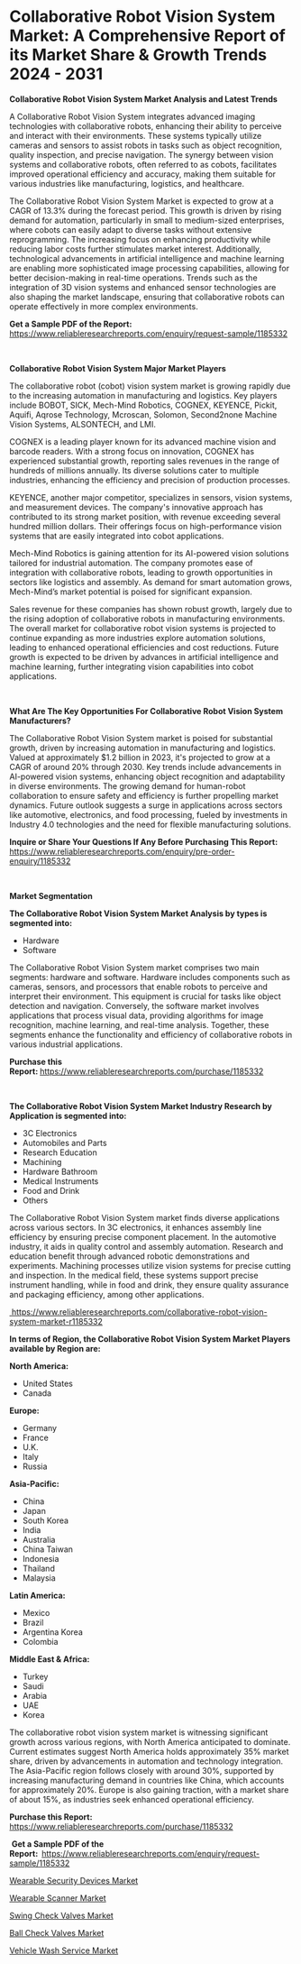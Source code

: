 <p><h1>Collaborative Robot Vision System Market: A Comprehensive Report of its Market Share & Growth Trends 2024 - 2031</h1></p><p><strong>Collaborative Robot Vision System Market Analysis and Latest Trends</strong></p>
<p><p>A Collaborative Robot Vision System integrates advanced imaging technologies with collaborative robots, enhancing their ability to perceive and interact with their environments. These systems typically utilize cameras and sensors to assist robots in tasks such as object recognition, quality inspection, and precise navigation. The synergy between vision systems and collaborative robots, often referred to as cobots, facilitates improved operational efficiency and accuracy, making them suitable for various industries like manufacturing, logistics, and healthcare.</p><p>The Collaborative Robot Vision System Market is expected to grow at a CAGR of 13.3% during the forecast period. This growth is driven by rising demand for automation, particularly in small to medium-sized enterprises, where cobots can easily adapt to diverse tasks without extensive reprogramming. The increasing focus on enhancing productivity while reducing labor costs further stimulates market interest. Additionally, technological advancements in artificial intelligence and machine learning are enabling more sophisticated image processing capabilities, allowing for better decision-making in real-time operations. Trends such as the integration of 3D vision systems and enhanced sensor technologies are also shaping the market landscape, ensuring that collaborative robots can operate effectively in more complex environments.</p></p>
<p><strong>Get a Sample PDF of the Report:&nbsp;</strong> <a href="https://www.reliableresearchreports.com/enquiry/request-sample/1185332?utm_campaign=31&utm_medium=2&utm_source=Github&utm_content=ia&utm_term=22102024&utm_id=collaborative-robot-vision-system">https://www.reliableresearchreports.com/enquiry/request-sample/1185332</a></p>
<p>&nbsp;</p>
<p><strong>Collaborative Robot Vision System Major Market Players</strong></p>
<p><p>The collaborative robot (cobot) vision system market is growing rapidly due to the increasing automation in manufacturing and logistics. Key players include BOBOT, SICK, Mech-Mind Robotics, COGNEX, KEYENCE, Pickit, Aquifi, Aqrose Technology, Mcroscan, Solomon, Second2none Machine Vision Systems, ALSONTECH, and LMI.</p><p>COGNEX is a leading player known for its advanced machine vision and barcode readers. With a strong focus on innovation, COGNEX has experienced substantial growth, reporting sales revenues in the range of hundreds of millions annually. Its diverse solutions cater to multiple industries, enhancing the efficiency and precision of production processes.</p><p>KEYENCE, another major competitor, specializes in sensors, vision systems, and measurement devices. The company's innovative approach has contributed to its strong market position, with revenue exceeding several hundred million dollars. Their offerings focus on high-performance vision systems that are easily integrated into cobot applications.</p><p>Mech-Mind Robotics is gaining attention for its AI-powered vision solutions tailored for industrial automation. The company promotes ease of integration with collaborative robots, leading to growth opportunities in sectors like logistics and assembly. As demand for smart automation grows, Mech-Mind’s market potential is poised for significant expansion.</p><p>Sales revenue for these companies has shown robust growth, largely due to the rising adoption of collaborative robots in manufacturing environments. The overall market for collaborative robot vision systems is projected to continue expanding as more industries explore automation solutions, leading to enhanced operational efficiencies and cost reductions. Future growth is expected to be driven by advances in artificial intelligence and machine learning, further integrating vision capabilities into cobot applications.</p></p>
<p>&nbsp;</p>
<p><strong>What Are The Key Opportunities For Collaborative Robot Vision System Manufacturers?</strong></p>
<p><p>The Collaborative Robot Vision System market is poised for substantial growth, driven by increasing automation in manufacturing and logistics. Valued at approximately $1.2 billion in 2023, it's projected to grow at a CAGR of around 20% through 2030. Key trends include advancements in AI-powered vision systems, enhancing object recognition and adaptability in diverse environments. The growing demand for human-robot collaboration to ensure safety and efficiency is further propelling market dynamics. Future outlook suggests a surge in applications across sectors like automotive, electronics, and food processing, fueled by investments in Industry 4.0 technologies and the need for flexible manufacturing solutions.</p></p>
<p><strong>Inquire or Share Your Questions If Any Before Purchasing This Report:</strong> <a href="https://www.reliableresearchreports.com/enquiry/pre-order-enquiry/1185332?utm_campaign=31&utm_medium=2&utm_source=Github&utm_content=ia&utm_term=22102024&utm_id=collaborative-robot-vision-system">https://www.reliableresearchreports.com/enquiry/pre-order-enquiry/1185332</a></p>
<p>&nbsp;</p>
<p><strong>Market Segmentation</strong></p>
<p><strong>The Collaborative Robot Vision System Market Analysis by types is segmented into:</strong></p>
<p><ul><li>Hardware</li><li>Software</li></ul></p>
<p><p>The Collaborative Robot Vision System market comprises two main segments: hardware and software. Hardware includes components such as cameras, sensors, and processors that enable robots to perceive and interpret their environment. This equipment is crucial for tasks like object detection and navigation. Conversely, the software market involves applications that process visual data, providing algorithms for image recognition, machine learning, and real-time analysis. Together, these segments enhance the functionality and efficiency of collaborative robots in various industrial applications.</p></p>
<p><strong>Purchase this Report:&nbsp;</strong><a href="https://www.reliableresearchreports.com/purchase/1185332?utm_campaign=31&utm_medium=2&utm_source=Github&utm_content=ia&utm_term=22102024&utm_id=collaborative-robot-vision-system">https://www.reliableresearchreports.com/purchase/1185332</a></p>
<p>&nbsp;</p>
<p><strong>The Collaborative Robot Vision System Market Industry Research by Application is segmented into:</strong></p>
<p><ul><li>3C Electronics</li><li>Automobiles and Parts</li><li>Research Education</li><li>Machining</li><li>Hardware Bathroom</li><li>Medical Instruments</li><li>Food and Drink</li><li>Others</li></ul></p>
<p><p>The Collaborative Robot Vision System market finds diverse applications across various sectors. In 3C electronics, it enhances assembly line efficiency by ensuring precise component placement. In the automotive industry, it aids in quality control and assembly automation. Research and education benefit through advanced robotic demonstrations and experiments. Machining processes utilize vision systems for precise cutting and inspection. In the medical field, these systems support precise instrument handling, while in food and drink, they ensure quality assurance and packaging efficiency, among other applications.</p></p>
<p><a href="https://www.reliableresearchreports.com/collaborative-robot-vision-system-market-r1185332?utm_campaign=31&utm_medium=2&utm_source=Github&utm_content=ia&utm_term=22102024&utm_id=collaborative-robot-vision-system">&nbsp;https://www.reliableresearchreports.com/collaborative-robot-vision-system-market-r1185332</a></p>
<p><strong>In terms of Region, the Collaborative Robot Vision System Market Players available by Region are:</strong></p>
<p>
    <p> <strong> North America: </strong>
        <ul>
            <li>United States</li>
            <li>Canada</li>
        </ul>
        </p> 
    <p> <strong> Europe: </strong>
        <ul>
            <li>Germany</li>
            <li>France</li>
            <li>U.K.</li>
            <li>Italy</li>
            <li>Russia</li>
        </ul>
        </p> 
    <p> <strong> Asia-Pacific: </strong>
        <ul>
            <li>China</li>
            <li>Japan</li>
            <li>South Korea</li>
            <li>India</li>
            <li>Australia</li>
            <li>China Taiwan</li>
            <li>Indonesia</li>
            <li>Thailand</li>
            <li>Malaysia</li>
        </ul>
        </p> 
    <p> <strong> Latin America: </strong>
        <ul>
            <li>Mexico</li>
            <li>Brazil</li>
            <li>Argentina Korea</li>
            <li>Colombia</li>
        </ul>
        </p> 
    <p> <strong> Middle East & Africa: </strong>
        <ul>
            <li>Turkey</li>
            <li>Saudi</li>
            <li>Arabia</li>
            <li>UAE</li>
            <li>Korea</li>
        </ul>
    </p>
    </p>
<p><p>The collaborative robot vision system market is witnessing significant growth across various regions, with North America anticipated to dominate. Current estimates suggest North America holds approximately 35% market share, driven by advancements in automation and technology integration. The Asia-Pacific region follows closely with around 30%, supported by increasing manufacturing demand in countries like China, which accounts for approximately 20%. Europe is also gaining traction, with a market share of about 15%, as industries seek enhanced operational efficiency.</p></p>
<p><strong>Purchase this Report: </strong><a href="https://www.reliableresearchreports.com/purchase/1185332?utm_campaign=31&utm_medium=2&utm_source=Github&utm_content=ia&utm_term=22102024&utm_id=collaborative-robot-vision-system">https://www.reliableresearchreports.com/purchase/1185332</a></p>
<p>&nbsp;<strong>Get a Sample PDF of the Report:&nbsp;&nbsp;</strong><a href="https://www.reliableresearchreports.com/enquiry/request-sample/1185332?utm_campaign=31&utm_medium=2&utm_source=Github&utm_content=ia&utm_term=22102024&utm_id=collaborative-robot-vision-system">https://www.reliableresearchreports.com/enquiry/request-sample/1185332</a></p>
<p><strong></strong></p>
<p><p><a href="https://www.linkedin.com/pulse/wearable-security-devices-market-trends-focusing-insight-forecast-htyyc?utm_campaign=31&utm_medium=2&utm_source=Github&utm_content=ia&utm_term=22102024&utm_id=collaborative-robot-vision-system">Wearable Security Devices Market</a></p><p><a href="https://www.linkedin.com/pulse/wearable-scanner-market-segmentation-geographical-regions-j56gc?utm_campaign=31&utm_medium=2&utm_source=Github&utm_content=ia&utm_term=22102024&utm_id=collaborative-robot-vision-system">Wearable Scanner Market</a></p><p><a href="https://issuu.com/reportprime-2/docs/swing-check-valves-market-size-2030_06ef8e550e6683?utm_campaign=31&utm_medium=2&utm_source=Github&utm_content=ia&utm_term=22102024&utm_id=collaborative-robot-vision-system">Swing Check Valves Market</a></p><p><a href="https://issuu.com/reportprime-2/docs/ball-check-valves-market-size-2030._0cafdfdcf7b8fa?utm_campaign=31&utm_medium=2&utm_source=Github&utm_content=ia&utm_term=22102024&utm_id=collaborative-robot-vision-system">Ball Check Valves Market</a></p><p><a href="https://github.com/OrlandoHBarks/Market-Research-Report-List-1/blob/main/vehicle-wash-service-market.md?utm_campaign=31&utm_medium=2&utm_source=Github&utm_content=ia&utm_term=22102024&utm_id=collaborative-robot-vision-system">Vehicle Wash Service Market</a></p></p>